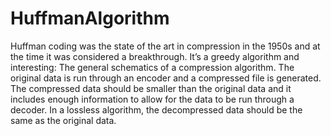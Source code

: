 # HuffmanAlgorithm
Huffman coding was the state of the art in compression in the 1950s and at the time it was considered a breakthrough. It’s a greedy algorithm and interesting: The general schematics of a compression algorithm. The original data is run through an encoder and a compressed file is generated. The compressed data should be smaller than the original data and it includes enough information to allow for the data to be run through a decoder. In a lossless algorithm, the decompressed data should be the same as the original data.
